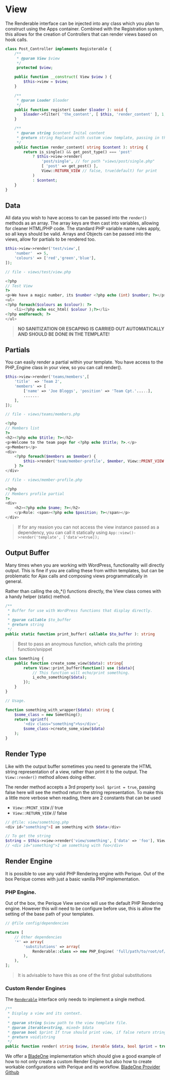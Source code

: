 # View

The Renderable interface can be injected into any class which you plan to construct using the Apps container. Combined with the Registration system, this allows for the creation of Controllers that can render views based on hook calls.

```php
class Post_Controller implements Registerable {
	/**
	 * @param View $view
	 */
	 protected $view;

	public function __construct( View $view ) {
		$this->view = $view;
	}

	/**
	 * @param Loader $loader
	 */
	public function register( Loader $loader ): void {
		$loader->filter( 'the_content', [ $this, 'render_content' ], 1, 20 );
	}

	/**
	 * @param string $content Inital content
	 * @return string Replaced with custom view template, passing in the post
	 */
	public function render_content( string $content ): string {
		return is_single() && get_post_type() === 'post'
			? $this->view->render( 
				'post/single', // for path "views/post/single.php"
				[ 'post' => get_post() ], 
				View::RETURN_VIEW // false, true(default) for print  
			)
			: $content;
	}
}
```

## Data

All data you wish to have access to can be passed into the `render()` methods as an array. The array keys are then cast into variables, allowing for cleaner HTML/PHP code. The standard PHP variable name rules apply, so all keys should be valid. Arrays and Objects can be passed into the views, allow for partials to be rendered too.

```php
$this->view->render('test/view',[
    'number'  => 5, 
    'colours' => ['red','green','blue'],
]);

// file - views/test/view.php

<?php
// Test View
?>
<p>We have a magic number, its $number <?php echo (int) $number; ?></p>
<ul>
<?php foreach($colours as $colour): ?>
    <li><?php echo esc_html( $colour );?></li>
<?php endforeach; ?>
</ul>
```

> **NO SANITIZATION OR ESCAPING IS CARRIED OUT AUTOMATICALLY AND SHOULD BE DONE IN THE TEMPLATE!**


## Partials

You can easily render a partial within your template. You have access to the PHP\_Engine class in your view, so you can call render\(\).

```php
$this->view->render('teams/members',[
    'title'  => 'Team 2', 
    'members' => [
        ['name' => 'Joe Bloggs', 'position' => 'Team Cpt.'.....],
        .......
    ],
]);

// file - views/teams/members.php

<?php
// Members list
?>
<h2><?php echo $title; ?></h2>
<p>Welcome to the team page for <?php echo $title; ?>.</p>
<p>Members</p>
<div>
    <?php foreach($members as $member) {
        $this->render('team/member-profile', $member, View::PRINT_VIEW );
    } ?>
</div>

// file - views/member-profile.php

<?php
// Members profile partial
?>
<div>
    <h2><?php echo $name; ?></h2>
    </p>Role: <span><?php echo $position; ?></span></p>
</div>
```
> If for any reasion you can not access the view instance passed as a dependency, you can call it statically using `App::view()->render('template', ['data'=>true]);`

## Output Buffer

Many times when you are working with WordPress, functionality will directly output. This is fine if you are calling these from within templates, but can be problematic for Ajax calls and composing views programmatically in general.

Rather than calling the ob_*() functions directly, the View class comes with a handy helper (static) method.

```php
/**
 * Buffer for use with WordPress functions that display directly.
 *
 * @param callable $to_buffer
 * @return string
 */
public static function print_buffer( callable $to_buffer ): string
```

> Best to pass an anoymous function, which calls the printing function/snippet

```php
class Something {
	public function create_some_view($data): string{
		return View::print_buffer(function() use ($data){
			// This function will echo/print something.
			i_echo_something($data);
		});
	}
}

// Usage.

function something_with_wrapper($data): string {
	$some_class = new Something();
	return sprintf(
		'<div class="something">%s</div>', 
		$some_class->create_some_view($data)
	);
}
```

## Render Type

Like with the output buffer sometimes you need to generate the HTML string representation of a view, rather than print it to the output. The `View::render()` method allows doing either. 

The render method accepts a 3rd property `bool $print = true`, passing false here will see the method return the string representation. To make this a little more verbose when reading, there are 2 constants that can be used
* `View::PRINT_VIEW`  // true
* `View::RETURN_VIEW` // false   

```php
// @file: view/something.php
<div id="something">I am something with $data</div>

// To get the string
$string = $this->view->render('view/something', ['data' => 'foo'], View::RETURN_VIEW);
// <div id="something">I am something with foo</div>

```

## Render Engine

It is possible to use any valid PHP Rendering engine with Perique. Out of the box Perique comes with just a basic vanilla PHP implementation.

### PHP Engine.

Out of the box, the Perique View service will use the default PHP Rendering engine. However this will need to be configure before use, this is allow the setting of the base path of your templates.

```php
// @file config/dependencies

return [
	// Other dependencies
	'*' => array(
		'substitutions' => array(
			Renderable::class => new PHP_Engine( 'full/path/to/root/of/view/directory' ),
		),
	),
];
```
> It is advisable to have this as one of the first global substitutions 


### Custom Render Engines

The [`Renderable`](https://github.com/Pink-Crab/Perqiue-Framework/blob/master/src/Interfaces/Renderable.php) interface only needs to implement a single method.

```php
/**
 * Display a view and its context.
 *
 * @param string $view path to the view template file.
 * @param iterable<string, mixed> $data
 * @param bool $print If true should print view, if false return string representation of view.
 * @return void|string
 */
public function render( string $view, iterable $data, bool $print = true );
```

We offer a [BladeOne](../../module/BladeOne_Provider/index.md) implementation which should give a good example of how to not only create a custom Render Engine but also how to create workable configurations with Perique and its workflow. [BladeOne Provider Github](https://github.com/Pink-Crab/Perique-BladeOne-Provider)